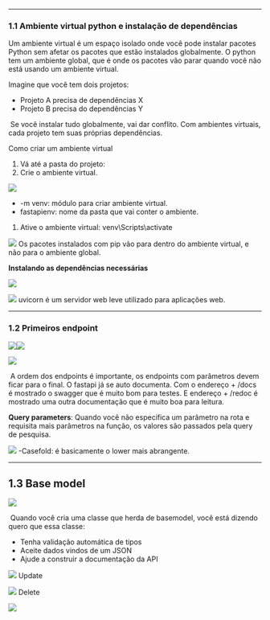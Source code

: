 
---
### **1.1 Ambiente virtual python e instalação de dependências**

Um ambiente virtual é um espaço isolado onde você pode instalar pacotes Python sem afetar os pacotes que estão instalados globalmente. O python tem um ambiente global, que é onde os pacotes vão parar quando você não está usando um ambiente virtual. 

Imagine que você tem dois projetos:

- Projeto A precisa de dependências X
- Projeto B precisa do dependências Y

 Se você instalar tudo globalmente, vai dar conflito. Com ambientes virtuais, cada projeto tem suas próprias dependências. 

Como criar um ambiente virtual

1. Vá até a pasta do projeto:
2. Crie o ambiente virtual.

![](https://lh7-rt.googleusercontent.com/docsz/AD_4nXfuMzGwoZtrxvhK2r5oIZsMlegP2guU4z8rD6kM84HAXdO24wAPevn17CBP5fK8otOMDdXp26aPC4YK-kWsBvtxiZUjw2rIlc7VJDs5gk71fACeAmrw2gAY4jV6AiGMsDpyrQu-bA?key=jnfZcvbkf1zKPUZCAbeT6ysv)
- -m venv: módulo para criar ambiente virtual.
- fastapienv: nome da pasta que vai conter o ambiente.
1. Ative o ambiente virtual: venv\Scripts\activate

![](https://lh7-rt.googleusercontent.com/docsz/AD_4nXenRIORk2DV0j6yATu8_aS3ozPd5_ZIvs9MhHDNt1-k1sob4vx2sSwM_8ki4Rfd4j5Qdsy5D4W6UtNzGuCTmyBb0sCE62M7So1n-CagJbLXkUVtsmqckaSaXOQS59IXfZt_CQhlig?key=jnfZcvbkf1zKPUZCAbeT6ysv)
Os pacotes instalados com pip vão para dentro do ambiente virtual, e não para o ambiente global.

**Instalando as dependências necessárias**

![](https://lh7-rt.googleusercontent.com/docsz/AD_4nXfYWqrxxvBno-GwkVwKYfDHcgI27Z6tzgzMqa3tCc6S_YZq8Zs0gbuFCKNkjkXzzpEr-RQIXsFkmsmTuU2QmGSeSbrqP4s8Q1kOtR3Vr1lVmxu4t6CNE6TADo9U8Yfdqy9NiIAWiw?key=jnfZcvbkf1zKPUZCAbeT6ysv)

![](https://lh7-rt.googleusercontent.com/docsz/AD_4nXfLOduxjHbWwqfVTZU_fWZlmM_SqO4YiRcNrJQXQ9hEsNKKa3zT22RaZ_ONvucylsIEEopqdKBxfzMLIotdmqzPGwGnHDTPtaO9BmyZl_K2vaM7eruV0Rp2lbwPTUIEwQIjE9ndWA?key=jnfZcvbkf1zKPUZCAbeT6ysv)
uvicorn é um servidor web leve utilizado para aplicações web.

___
### **1.2 Primeiros endpoint**

![](https://lh7-rt.googleusercontent.com/docsz/AD_4nXfaYFqZyyqftiYg6PVsOm4Z3a3jPynrPXEzuWvLwkq-4n2BNnBlq4NSdRUvs3BUEdu8vv-ZUeev_21NiKYIUUzLnc5HKzYW0f6KcxSnEdNT8A-CajvoiHmTo35Jn4SnKuxl59xE?key=jnfZcvbkf1zKPUZCAbeT6ysv)![](https://lh7-rt.googleusercontent.com/docsz/AD_4nXdLQNXR9Zx70G66GXfBt4OhswarzYvUOGy21Uo1ajt9FpxMLxFstdrLbVe3nJd6L-Brr164rMVBhzh4FUjRAc8s-F42tyERxC-D7Mdfm63blLOviG456OIssId0RAclabO1MQw-?key=jnfZcvbkf1zKPUZCAbeT6ysv)

![](https://lh7-rt.googleusercontent.com/docsz/AD_4nXdl0fmtWBWpZVhjF5el9-6FkF5WjD-ZW8TEbXEXam_-ccDeDRFlM-q_m27EWS50fAL_uxBAjiS0eNsP3oJ9xH__m7Kyq2D9bXtuedCq_sFmoZB3oid1y6_puD3ReMF1wk337LByig?key=jnfZcvbkf1zKPUZCAbeT6ysv)

 A ordem dos endpoints é importante, os endpoints com parâmetros devem ficar para o final. O fastapi já se auto documenta. Com o endereço + /docs é mostrado o swagger que é muito bom para testes. E endereço + /redoc é mostrado uma outra documentação que é muito boa para leitura.

**Query parameters**: Quando você não especifica um parâmetro na rota e requisita mais parâmetros na função, os valores são passados pela query de pesquisa.

![](https://lh7-rt.googleusercontent.com/docsz/AD_4nXdqIhdF9Kmq1_W0d9D2lfPLzRPMjmUcJjRuL32EaHOcuAayLLnnJZ2qazJt6RPQMPyvrsOJXsQDID2wIcgIQaWMNzgr7DInJBCFlp2QOwznTs-AsauoWEyfnkm_EyHK6HYzTFm67w?key=jnfZcvbkf1zKPUZCAbeT6ysv)
-Casefold: é basicamente o lower mais abrangente.

---
## **1.3 Base model** 

![](https://lh7-rt.googleusercontent.com/docsz/AD_4nXewQbVP7fqWa-W7Fd65dcE31yPqmPByAzkRwjKd5IVovMVzvqul0DhTSQPikjUCFtLfbNDZ9auVoyE4gumQUSsQPZ3pdOJeKZyvNb6lIFPjfn7JhXiyi0IJh7AzoLawhQWtvaBcDw?key=jnfZcvbkf1zKPUZCAbeT6ysv)

 Quando você cria uma classe que herda de basemodel, você está dizendo quero que essa classe:

- Tenha validação automática de tipos
- Aceite dados vindos de um JSON
- Ajude a construir a documentação da API

![](https://lh7-rt.googleusercontent.com/docsz/AD_4nXfeh3KwBQxfdz3GX51h3ZHR-rgkCLmXT7kD5QzZpeKt-HkZneS5_g_Tqekpq54xGgybAKNuFkzrV6N_LBJX-HOJ6nxT1A1udUglb8h9yjyUTVaOybJMBPOuW2tZKbeyksvA7vB5?key=jnfZcvbkf1zKPUZCAbeT6ysv)
Update

![](https://lh7-rt.googleusercontent.com/docsz/AD_4nXeeHvJtN9FPIgSBE0uric4hkSGJT748UfLrGf8qoTm4l6Nxe57uT8JkY98jQw4wCn0BXGVRxJdOtRtbFCHkwsURRHd3koYJa987J3uGnvXp3yXqzApkvPJPCwoBbpwmrz725WyG-Q?key=jnfZcvbkf1zKPUZCAbeT6ysv)
Delete

![](https://lh7-rt.googleusercontent.com/docsz/AD_4nXevwfj_ZBQHNK2a_Kn4AZi1VW0oNEGHYwt5ml008zVVkS0eLTwBbtuHAMDU6e4UDG2gASXrzszSanxSy9UQXyWYaENufX_J9o73XHUdi2g5U3I36Ge03UOzaccRhhhx_nknabWq?key=jnfZcvbkf1zKPUZCAbeT6ysv)

  
  
  
  
  
  
  
  
  
  
  
  
  